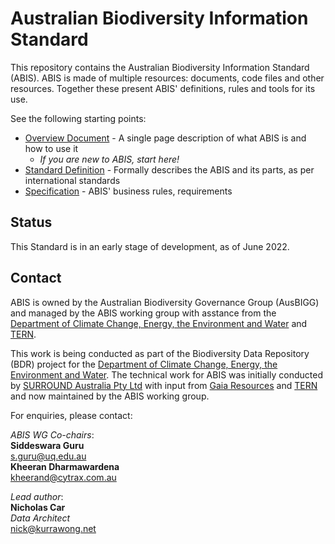 # Australian Biodiversity Information Standard
This repository contains the Australian Biodiversity Information Standard (ABIS). ABIS is made of multiple resources: documents, code files and other resources. Together these present ABIS' definitions, rules and tools for its use.

See the following starting points:

* [Overview Document](https://ausbigg.github.io/abis/overview.html) - A single page description of what ABIS is and how to use it
    * _If you are new to ABIS, start here!_
* [Standard Definition](https://ausbigg.github.io/abis/standard.html) - Formally describes the ABIS and its parts, as per international standards
* [Specification](https://ausbigg.github.io/abis/specification.html) - ABIS' business rules, requirements

## Status

This Standard is in an early stage of development, as of June 2022. 

## Contact

ABIS is owned by the Australian Biodiversity Governance Group (AusBIGG) and managed by the ABIS working group with asstance from the [Department of Climate Change, Energy, the Environment and Water](https://www.dcceew.gov.au/) and [TERN](https://www.tern.org.au).

This work is being conducted as part of the Biodiversity Data Repository (BDR) project for the [Department of Climate Change, Energy, the Environment and Water](https://www.dcceew.gov.au/). The technical work for ABIS was initially conducted by [SURROUND Australia Pty Ltd](https://surroundaustralia.com) with input from [Gaia Resources](https://www.gaiaresources.com.au) and [TERN](https://www.tern.org.au) and now maintained by the ABIS working group. 

For enquiries, please contact:  

_ABIS WG Co-chairs_:  
**Siddeswara Guru**  
<s.guru@uq.edu.au>  
**Kheeran Dharmawardena**  
<kheerand@cytrax.com.au>  

_Lead author_:  
**Nicholas Car**  
_Data Architect_  
<nick@kurrawong.net>  
